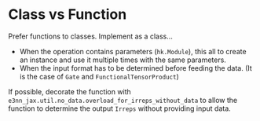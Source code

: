 # Class vs Function
Prefer functions to classes. Implement as a class...

- When the operation contains parameters (`hk.Module`), this all to create an instance and use it multiple times with the same parameters.
- When the input format has to be determined before feeding the data. (It is the case of `Gate` and `FunctionalTensorProduct`)

If possible, decorate the function with `e3nn_jax.util.no_data.overload_for_irreps_without_data` to allow the function to determine the output `Irreps` without providing input data.
